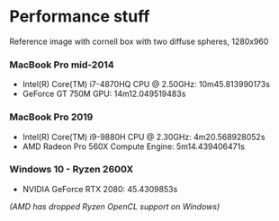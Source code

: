 # Performance stuff

Reference image with cornell box with two diffuse spheres, 1280x960
### MacBook Pro mid-2014
* Intel(R) Core(TM) i7-4870HQ CPU @ 2.50GHz:  10m45.813990173s
* GeForce GT 750M GPU:                        14m12.049519483s

### MacBook Pro 2019
* Intel(R) Core(TM) i9-9880H CPU @ 2.30GHz:     4m20.568928052s
* AMD Radeon Pro 560X Compute Engine:           5m14.439406471s

### Windows 10 - Ryzen 2600X
* NVIDIA GeForce RTX 2080:                      45.4309853s

_(AMD has dropped Ryzen OpenCL support on Windows)_
